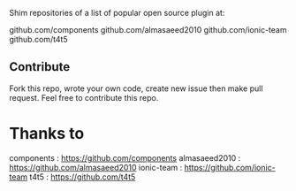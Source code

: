 Shim repositories of a list of popular open source plugin at:

github.com/components
github.com/almasaeed2010
github.com/ionic-team
github.com/t4t5


## Contribute

Fork this repo, wrote your own code, create new issue then make pull request. Feel free to contribute this repo.

# Thanks to
components      : https://github.com/components
almasaeed2010   : https://github.com/almasaeed2010
ionic-team      : https://github.com/ionic-team
t4t5            : https://github.com/t4t5
